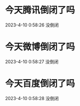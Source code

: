 # 今天腾讯倒闭了吗

2023-4-10 0:58:26 没倒闭

# 今天微博倒闭了吗

2023-4-10 0:58:27 没倒闭

# 今天百度倒闭了吗

2023-4-10 0:58:28 没倒闭

